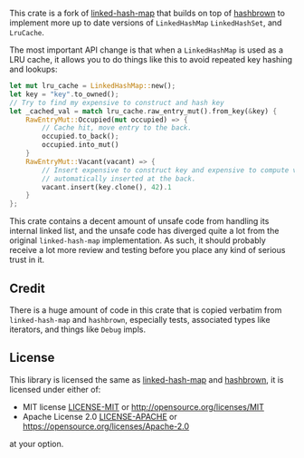 This crate is a fork of 
[linked-hash-map](https://github.com/contain-rs/linked-hash-map) that builds on
top of [hashbrown](https://github.com/rust-lang/hashbrown) to implement more up
to date versions of `LinkedHashMap` `LinkedHashSet`, and `LruCache`.

The most important API change is that when a `LinkedHashMap` is used as a LRU
cache, it allows you to do things like this to avoid repeated key hashing and
lookups:

``` rust
let mut lru_cache = LinkedHashMap::new();
let key = "key".to_owned();
// Try to find my expensive to construct and hash key
let _cached_val = match lru_cache.raw_entry_mut().from_key(&key) {
    RawEntryMut::Occupied(mut occupied) => {
        // Cache hit, move entry to the back.
        occupied.to_back();
        occupied.into_mut()
    }
    RawEntryMut::Vacant(vacant) => {
        // Insert expensive to construct key and expensive to compute value,
        // automatically inserted at the back.
        vacant.insert(key.clone(), 42).1
    }
};
```

This crate contains a decent amount of unsafe code from handling its internal
linked list, and the unsafe code has diverged quite a lot from the original
`linked-hash-map` implementation.  As such, it should probably receive a lot
more review and testing before you place any kind of serious trust in it.

## Credit

There is a huge amount of code in this crate that is copied verbatim from
`linked-hash-map` and `hashbrown`, especially tests, associated types like
iterators, and things like `Debug` impls.

## License

This library is licensed the same as
[linked-hash-map](https://github.com/contain-rs/linked-hash-map) and
[hashbrown](https://github.com/rust-lang/hashbrown), it is licensed under either
of:

* MIT license [LICENSE-MIT](LICENSE-MIT) or http://opensource.org/licenses/MIT
* Apache License 2.0 [LICENSE-APACHE](LICENSE-APACHE) or https://opensource.org/licenses/Apache-2.0

at your option.
